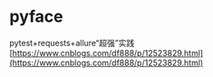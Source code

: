 # pyface
pytest+requests+allure“超强”实践
<br/>
[https://www.cnblogs.com/df888/p/12523829.html](https://www.cnblogs.com/df888/p/12523829.html)
